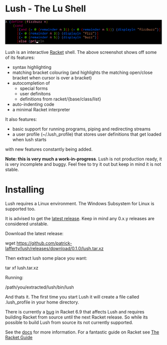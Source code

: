 # Lush - The Lu Shell

![fizzbuzz screenshot](fizzbuzz.PNG)

Lush is an interactive [Racket](http://racket-lang.org/) shell. The above screenshot shows off some of its features:
* syntax highlighting
* matching bracket colouring (and highlights the matching open/close bracket when cursor is over a bracket)
* autocompletion of
  * special forms
  * user definitons
  * definitions from racket/{base/class/list}
* auto-indenting code
* a minimal Racket interpreter

It also features:
* basic support for running programs, piping and redirecting streams
* a user profile (~/.lush_profile) that stores user definitions that get loaded when lush starts

with new features constantly being added.

**Note: this is very much a work-in-progress**. Lush is not production ready, it is very incomplete and buggy. Feel free to try it out but keep in mind it is not stable.

# Installing

Lush requires a Linux environment. The Windows Subsystem for Linux is supported too.

It is advised to get the [latest release](https://github.com/patrick-lafferty/lush/releases/latest). Keep in mind any 0.x.y releases are considered unstable. 

Download the latest release:

wget https://github.com/patrick-lafferty/lush/releases/download/0.1.0/lush.tar.xz

Then extract lush some place you want:

tar xf lush.tar.xz

Running:

/path/you/extracted/lush/bin/lush

And thats it. The first time you start Lush it will create a file called .lush_profile in your home directory.

There is currently a [bug](https://github.com/racket/racket/issues/1712) in Racket 6.9 that affects Lush and requires building Racket from source until the next Racket release. So while its possible to build Lush from source its not currently supported.

See the [docs](https://patrick-lafferty.github.io/lush) for more information.
For a fantastic guide on Racket see [The Racket Guide](https://docs.racket-lang.org/guide/index.html)
